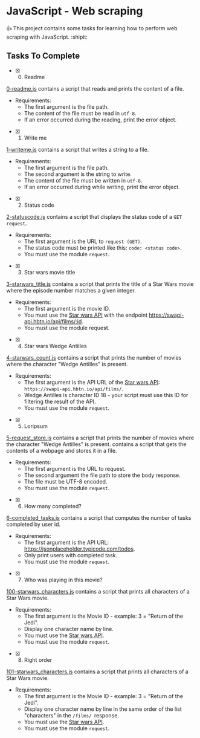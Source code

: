 # JavaScript - Web scraping

:+1: This project contains some tasks for learning how to perform web scraping with JavaScript. :shipit:

## Tasks To Complete

- [x] 0. Readme
      
[0-readme.js](https://github.com/charles-juliet/alx-higher_level_programming/blob/master/0x14-javascript-web_scraping/0-readme.js) contains a script that reads and prints the content of a file.

  - Requirements:
    - The first argument is the file path.
    - The content of the file must be read in `utf-8`.
    - If an error occurred during the reading, print the error object.
   
- [x] 1. Write me

[1-writeme.js](https://github.com/charles-juliet/alx-higher_level_programming/blob/master/0x14-javascript-web_scraping/1-writeme.js) contains a script that writes a string to a file.

  - Requirements:
    - The first argument is the file path.
    - The second argument is the string to write.
    - The content of the file must be written in `utf-8`.
    - If an error occurred during while writing, print the error object.
      
- [x] 2. Status code
      
[2-statuscode.js](https://github.com/charles-juliet/alx-higher_level_programming/blob/master/0x14-javascript-web_scraping/2-statuscode.js) contains a script that displays the status code of a `GET request`.

  - Requirements:
    - The first argument is the URL to `request (GET)`.
    - The status code must be printed like this: `code: <status code>`.
    - You must use the module `request`.
      
- [x] 3. Star wars movie title
      
[3-starwars_title.js](https://github.com/charles-juliet/alx-higher_level_programming/blob/master/0x14-javascript-web_scraping/3-starwars_title.js)  contains a script that prints the title of a Star Wars movie where the episode number matches a given integer.

  - Requirements:
    - The first argument is the movie ID.
    - You must use the [Star wars API](https://swapi-api.hbtn.io/) with the endpoint https://swapi-api.hbtn.io/api/films/:id.
    - You must use the module request.
      
- [x] 4. Star wars Wedge Antilles
      
[4-starwars_count.js](https://github.com/charles-juliet/alx-higher_level_programming/blob/master/0x14-javascript-web_scraping/4-starwars_count.js) contains a script that prints the number of movies where the character "Wedge Antilles" is present.

  - Requirements:
    - The first argument is the API URL of the [Star wars API](https://swapi-api.hbtn.io/): `https://swapi-api.hbtn.io/api/films/`.
    - Wedge Antilles is character ID 18 - your script must use this ID for filtering the result of the API.
    - You must use the module `request`.
      
- [x] 5. Loripsum
      
[5-request_store.js](https://github.com/charles-juliet/alx-higher_level_programming/blob/master/0x14-javascript-web_scraping/5-request_store.js) contains a script that prints the number of movies where the character "Wedge Antilles" is present.
 contains a script that gets the contents of a webpage and stores it in a file.

  - Requirements:
    - The first argument is the URL to request.
    - The second argument the file path to store the body response.
    - The file must be UTF-8 encoded.
    - You must use the module `request`.
      
- [x] 6. How many completed?
      
[6-completed_tasks.js](https://github.com/charles-juliet/alx-higher_level_programming/blob/master/0x14-javascript-web_scraping/6-completed_tasks.js) contains a script that computes the number of tasks completed by user id.

  - Requirements:
    - The first argument is the API URL: https://jsonplaceholder.typicode.com/todos.
    - Only print users with completed task.
    - You must use the module `request`.
      
- [x] 7. Who was playing in this movie?
      
[100-starwars_characters.js](https://github.com/charles-juliet/alx-higher_level_programming/blob/master/0x14-javascript-web_scraping/100-starwars_characters.js) contains a script that prints all characters of a Star Wars movie.

  - Requirements:
    - The first argument is the Movie ID - example: 3 = "Return of the Jedi".
    - Display one character name by line.
    - You must use the [Star wars API](https://swapi-api.hbtn.io/).
    - You must use the module `request`.
      
- [x] 8. Right order
      
[101-starwars_characters.js](https://github.com/charles-juliet/alx-higher_level_programming/blob/master/0x14-javascript-web_scraping/101-starwars_characters.js) contains a script that prints all characters of a Star Wars movie.

  - Requirements:
    - The first argument is the Movie ID - example: 3 = "Return of the Jedi".
    - Display one character name by line in the same order of the list "characters" in the `/films/ `response.
    - You must use the [Star wars API](https://swapi-api.hbtn.io/).
    - You must use the module `request`.
